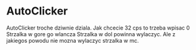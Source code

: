 # AutoClicker
AutoClicker troche dziwnie dziala. Jak chcecie 32 cps to trzeba wpisac 0 Strzalka w gore go wlancza Strzalka w dol powinna wylaczyc. Ale z jakiegos powodu nie mozna wylaczyc strzalka w mc.
